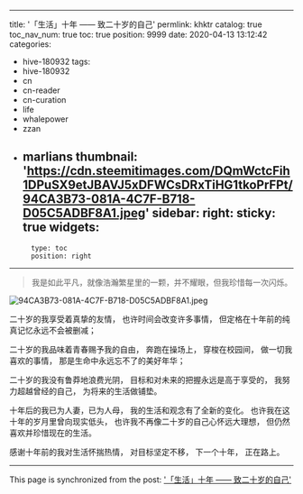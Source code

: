 
---
title: '「生活」十年 —— 致二十岁的自己'
permlink: khktr
catalog: true
toc_nav_num: true
toc: true
position: 9999
date: 2020-04-13 13:12:42
categories:
- hive-180932
tags:
- hive-180932
- cn
- cn-reader
- cn-curation
- life
- whalepower
- zzan
- marlians
thumbnail: 'https://cdn.steemitimages.com/DQmWctcFih1DPuSX9etJBAVJ5xDFWCsDRxTiHG1tkoPrFPt/94CA3B73-081A-4C7F-B718-D05C5ADBF8A1.jpeg'
sidebar:
    right:
        sticky: true
widgets:
    -
        type: toc
        position: right
---


>我是如此平凡，就像浩瀚繁星里的一颗，并不耀眼，但我珍惜每一次闪烁。


![94CA3B73-081A-4C7F-B718-D05C5ADBF8A1.jpeg](https://cdn.steemitimages.com/DQmWctcFih1DPuSX9etJBAVJ5xDFWCsDRxTiHG1tkoPrFPt/94CA3B73-081A-4C7F-B718-D05C5ADBF8A1.jpeg)


二十岁的我享受着真挚的友情，
也许时间会改变许多事情，
但定格在十年前的纯真记忆永远不会被删减；

二十岁的我品味着青春赐予我的自由，
奔跑在操场上，
穿梭在校园间，
做一切我喜欢的事情，
那是生命中永远忘不了的美好年华；

二十岁的我没有鲁莽地浪费光阴，
目标和对未来的把握永远是高于享受的，
我努力超越曾经的自己，
为将来的生活做铺垫。

十年后的我已为人妻，已为人母，
我的生活和观念有了全新的变化。
也许我在这十年的岁月里曾向现实低头，
也许我不再像二十岁的自己心怀远大理想，
但仍然喜欢并珍惜现在的生活。

感谢十年前的我对生活怀揣热情，
对目标坚定不移，
下一个十年，
正在路上。

- - -

This page is synchronized from the post: ['「生活」十年 —— 致二十岁的自己'](https://steemit.com/@mrspointm/khktr)
